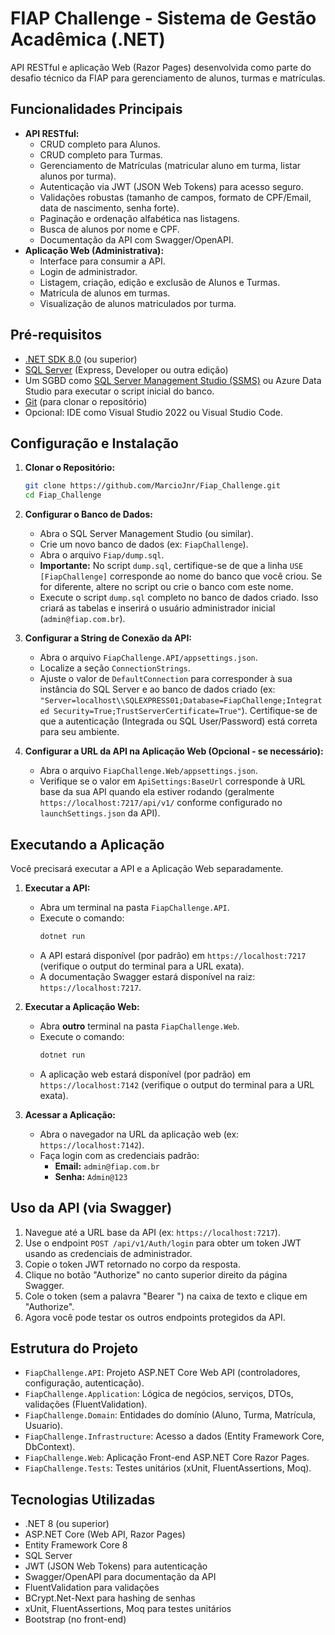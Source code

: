 # FIAP Challenge - Sistema de Gestão Acadêmica (.NET)

API RESTful e aplicação Web (Razor Pages) desenvolvida como parte do desafio técnico da FIAP para gerenciamento de alunos, turmas e matrículas.

## Funcionalidades Principais

* **API RESTful:**
    * CRUD completo para Alunos.
    * CRUD completo para Turmas.
    * Gerenciamento de Matrículas (matricular aluno em turma, listar alunos por turma).
    * Autenticação via JWT (JSON Web Tokens) para acesso seguro.
    * Validações robustas (tamanho de campos, formato de CPF/Email, data de nascimento, senha forte).
    * Paginação e ordenação alfabética nas listagens.
    * Busca de alunos por nome e CPF.
    * Documentação da API com Swagger/OpenAPI.
* **Aplicação Web (Administrativa):**
    * Interface para consumir a API.
    * Login de administrador.
    * Listagem, criação, edição e exclusão de Alunos e Turmas.
    * Matrícula de alunos em turmas.
    * Visualização de alunos matriculados por turma.

## Pré-requisitos

* [.NET SDK 8.0](https://dotnet.microsoft.com/download/dotnet/8.0) (ou superior)
* [SQL Server](https://www.microsoft.com/sql-server/sql-server-downloads) (Express, Developer ou outra edição)
* Um SGBD como [SQL Server Management Studio (SSMS)](https://docs.microsoft.com/sql/ssms/download-sql-server-management-studio-ssms) ou Azure Data Studio para executar o script inicial do banco.
* [Git](https://git-scm.com/downloads) (para clonar o repositório)
* Opcional: IDE como Visual Studio 2022 ou Visual Studio Code.

## Configuração e Instalação

1.  **Clonar o Repositório:**
    ```bash
    git clone https://github.com/MarcioJnr/Fiap_Challenge.git
    cd Fiap_Challenge
    ```

2.  **Configurar o Banco de Dados:**
    * Abra o SQL Server Management Studio (ou similar).
    * Crie um novo banco de dados (ex: `FiapChallenge`).
    * Abra o arquivo `Fiap/dump.sql`.
    * **Importante:** No script `dump.sql`, certifique-se de que a linha `USE [FiapChallenge]` corresponde ao nome do banco que você criou. Se for diferente, altere no script ou crie o banco com este nome.
    * Execute o script `dump.sql` completo no banco de dados criado. Isso criará as tabelas e inserirá o usuário administrador inicial (`admin@fiap.com.br`).

3.  **Configurar a String de Conexão da API:**
    * Abra o arquivo `FiapChallenge.API/appsettings.json`.
    * Localize a seção `ConnectionStrings`.
    * Ajuste o valor de `DefaultConnection` para corresponder à sua instância do SQL Server e ao banco de dados criado (ex: `"Server=localhost\\SQLEXPRESS01;Database=FiapChallenge;Integrated Security=True;TrustServerCertificate=True"`). Certifique-se de que a autenticação (Integrada ou SQL User/Password) está correta para seu ambiente.

4.  **Configurar a URL da API na Aplicação Web (Opcional - se necessário):**
    * Abra o arquivo `FiapChallenge.Web/appsettings.json`.
    * Verifique se o valor em `ApiSettings:BaseUrl` corresponde à URL base da sua API quando ela estiver rodando (geralmente `https://localhost:7217/api/v1/` conforme configurado no `launchSettings.json` da API).

## Executando a Aplicação

Você precisará executar a API e a Aplicação Web separadamente.

1.  **Executar a API:**
    * Abra um terminal na pasta `FiapChallenge.API`.
    * Execute o comando:
        ```bash
        dotnet run
        ```
    * A API estará disponível (por padrão) em `https://localhost:7217` (verifique o output do terminal para a URL exata).
    * A documentação Swagger estará disponível na raiz: `https://localhost:7217`.

2.  **Executar a Aplicação Web:**
    * Abra **outro** terminal na pasta `FiapChallenge.Web`.
    * Execute o comando:
        ```bash
        dotnet run
        ```
    * A aplicação web estará disponível (por padrão) em `https://localhost:7142` (verifique o output do terminal para a URL exata).

3.  **Acessar a Aplicação:**
    * Abra o navegador na URL da aplicação web (ex: `https://localhost:7142`).
    * Faça login com as credenciais padrão:
        * **Email:** `admin@fiap.com.br`
        * **Senha:** `Admin@123`

## Uso da API (via Swagger)

1.  Navegue até a URL base da API (ex: `https://localhost:7217`).
2.  Use o endpoint `POST /api/v1/Auth/login` para obter um token JWT usando as credenciais de administrador.
3.  Copie o token JWT retornado no corpo da resposta.
4.  Clique no botão "Authorize" no canto superior direito da página Swagger.
5.  Cole o token (sem a palavra "Bearer ") na caixa de texto e clique em "Authorize".
6.  Agora você pode testar os outros endpoints protegidos da API.

## Estrutura do Projeto

* `FiapChallenge.API`: Projeto ASP.NET Core Web API (controladores, configuração, autenticação).
* `FiapChallenge.Application`: Lógica de negócios, serviços, DTOs, validações (FluentValidation).
* `FiapChallenge.Domain`: Entidades do domínio (Aluno, Turma, Matrícula, Usuario).
* `FiapChallenge.Infrastructure`: Acesso a dados (Entity Framework Core, DbContext).
* `FiapChallenge.Web`: Aplicação Front-end ASP.NET Core Razor Pages.
* `FiapChallenge.Tests`: Testes unitários (xUnit, FluentAssertions, Moq).

## Tecnologias Utilizadas

* .NET 8 (ou superior)
* ASP.NET Core (Web API, Razor Pages)
* Entity Framework Core 8
* SQL Server
* JWT (JSON Web Tokens) para autenticação
* Swagger/OpenAPI para documentação da API
* FluentValidation para validações
* BCrypt.Net-Next para hashing de senhas
* xUnit, FluentAssertions, Moq para testes unitários
* Bootstrap (no front-end)

